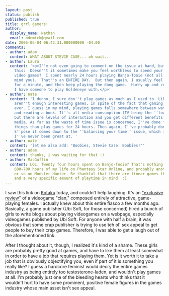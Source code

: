 ```yaml
---
layout: post
status: publish
published: true
title: grrl gamers!
author:
  display_name: Nathan
  email: ndemick@gmail.com
date: 2005-06-04 06:42:31.000000000 -04:00
comments:
- author: adam
  content: WHAT ABOUT STEVIE CASE... oh wait...
- author: Laura
  content: '<p>I''m not even going to comment on the issue at hand, but I will say
    this:  Doesn''t it sometimes make you feel worthless to spend your time playing
    video games?  I spent nearly 24 hours playing Banjo-Tooie (not all at one go,
    mind you).  That''s an ENTIRE DAY.  But then again, I usually feel slightly guilty
    for a minute, and then keep playing the dang game.  Hurry up and come home so
    I have someone to play Goldeneye with.</p>'
- author: nate
  content: 'I dunno, I sure don''t play games as much as I used to. Like, there just
    aren''t enough interesting games, in spite of the fact that gaming is bigger than
    ever. I guess in my mind, playing games falls somewhere between watching a movie/TV
    and reading a book. It''s all media consumption (TV being the ''lowest'' form),
    but there are levels of interaction and you get different benefits from different
    media. As far as the waste of time issue is concerned, I''ve done far more worthless
    things than play games for 24 hours. Then again, I''ve probably done better, too.
    S''pose it comes down to the ''balancing your time'' issue, which is something
    I''ve never been great at. '
- author: nate
  content: 'let me also add: "Boobies, Stevie Case! Boobies!"'
- author: adam
  content: thanks, i was waiting for that :)
- author: MacGuffin
  content: LOL. Twenty four hours spent on Banjo-Tooie? That's nothing. I've dropped
    600~700 hours of my life on Phantasy Star Online, and probably another 200~300
    or so on Monster Hunter. Be thankful that there are linear games that have a point
    and a very specific amount of playtime in mind. :)
---
```

I saw this link on <a href="http://www.kotaku.com">Kotaku</a> today, and couldn't help laughing. It's an 
<a href="http://www.ukresistance.co.uk/2005/05/frag-dolls-exclusive-review.html">"exclusive review"</a> of a videogame "clan," composed entirely of attractive, game-playing females. I actually knew about this entire fiasco a few months ago. Basically, a game publisher (Ubi Soft, for those concerned) hired a bunch of girls to write blogs about playing videogames on a webpage, especially videogames published by Ubi Soft. For anyone with half a brain, it was obvious that some crap publisher is trying to use teh ol' sex appeal to get people to buy their crap games. Therefore, I was able to get a laugh out of the aforementioned link. <p> After I thought about it, though, I realized it's kind of a shame. These girls are probably pretty good at games, and have to like them at least somewhat in order to have a job that requires playing them. Yet is it worth it to take a job that is obviously objectifying you, even if part of it is something you really like? I guess a hardcore feminist would decry the entire games industry as being entirely too testosterone-laden, and wouldn't play games at all. I'm probably just one of the bleeding hearts who thinks that it wouldn't hurt to have some prominent, positive female figures in the games industry whose main asset isn't sex appeal. 